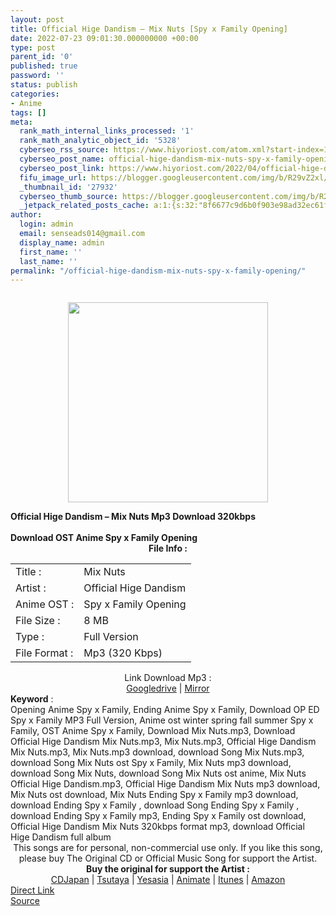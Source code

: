 ```yaml
---
layout: post
title: Official Hige Dandism – Mix Nuts [Spy x Family Opening]
date: 2022-07-23 09:01:30.000000000 +00:00
type: post
parent_id: '0'
published: true
password: ''
status: publish
categories:
- Anime
tags: []
meta:
  rank_math_internal_links_processed: '1'
  rank_math_analytic_object_id: '5328'
  cyberseo_rss_source: https://www.hiyoriost.com/atom.xml?start-index=1
  cyberseo_post_name: official-hige-dandism-mix-nuts-spy-x-family-opening
  cyberseo_post_link: https://www.hiyoriost.com/2022/04/official-hige-dandism-mix-nuts-spy-x.html
  fifu_image_url: https://blogger.googleusercontent.com/img/b/R29vZ2xl/AVvXsEhGvE-qbzomWJPR1yILFYJKiBsOrasEvS6CEJY9oqMfy0WeHQ8B73ghEWyb8ZNHAAlJugf_ui0FD1gIZ_8GHzbaowjjkOh1oZLojasqUr9IP4Z34QcFDkEpNEkc9YCJ-xTY5GfMeM_iCp-k4qnShltpWXO5xa2aQdgEcUNcSgh2aYnI9gbJZ-5UX3Ot/s320/19507.jpg
  _thumbnail_id: '27932'
  cyberseo_thumb_source: https://blogger.googleusercontent.com/img/b/R29vZ2xl/AVvXsEhGvE-qbzomWJPR1yILFYJKiBsOrasEvS6CEJY9oqMfy0WeHQ8B73ghEWyb8ZNHAAlJugf_ui0FD1gIZ_8GHzbaowjjkOh1oZLojasqUr9IP4Z34QcFDkEpNEkc9YCJ-xTY5GfMeM_iCp-k4qnShltpWXO5xa2aQdgEcUNcSgh2aYnI9gbJZ-5UX3Ot/s320/19507.jpg
  _jetpack_related_posts_cache: a:1:{s:32:"8f6677c9d6b0f903e98ad32ec61f8deb";a:2:{s:7:"expires";i:1658610303;s:7:"payload";a:3:{i:0;a:1:{s:2:"id";i:27681;}i:1;a:1:{s:2:"id";i:27875;}i:2;a:1:{s:2:"id";i:27749;}}}}
author:
  login: admin
  email: senseads014@gmail.com
  display_name: admin
  first_name: ''
  last_name: ''
permalink: "/official-hige-dandism-mix-nuts-spy-x-family-opening/"
---
```

<div class="separator" style="clear: both;"><a href="https://blogger.googleusercontent.com/img/b/R29vZ2xl/AVvXsEhGvE-qbzomWJPR1yILFYJKiBsOrasEvS6CEJY9oqMfy0WeHQ8B73ghEWyb8ZNHAAlJugf_ui0FD1gIZ_8GHzbaowjjkOh1oZLojasqUr9IP4Z34QcFDkEpNEkc9YCJ-xTY5GfMeM_iCp-k4qnShltpWXO5xa2aQdgEcUNcSgh2aYnI9gbJZ-5UX3Ot/s1024/19507.jpg" style="display: block; padding: 1em 0; text-align: center; "><img alt border="0" data-original-height="854" data-original-width="1024" src="{{ site.baseurl }}/assets/2022/07/19507.jpg" width="320" /></a></div>
<div class="judulpost">
<b>Official Hige Dandism – Mix Nuts Mp3 Download 320kbps<br />
<br />
Download OST Anime Spy x Family Opening</b>
</div>
<div class="linkdownload" align="center"><b>File Info : </b></div>
<div class="info2" id="Info">
<table>
<tbody>
<tr>
<td class="tablex">Title :</td>
<td>Mix Nuts</td>
</tr>
<tr>
<td class="tablex">Artist :</td>
<td>Official Hige Dandism</td>
</tr>
<tr>
<td class="tablex">Anime OST :</td>
<td>Spy x Family Opening</td>
</tr>
<tr>
<td class="tablex">File Size :</td>
<td>8 MB</td>
</tr>
<tr>
<td class="tablex">Type :</td>
<td>Full Version</td>
</tr>
<tr>
<td class="tablex">File Format :</td>
<td>Mp3 (320 Kbps)</td>
</tr>
</tbody>
</table>
</div>
<div style="text-align: center;">
<div class="smokeddl">
<div class="linkdownload">Link Download Mp3 : </div>
<div class="smokeurl">
<a href="https://drive.google.com/file/d/1bvH1taXgtC8ytrP0WR2DYCVVgaK9-1ug/view?usp=drivesdk" target="_blank" rel="noopener">Googledrive</a> | <a href="https://mir.cr/0VKX1E15" rel="nofollow noopener" target="_blank">Mirror</a> </div>
</div>
</div>
<div class="keywordz"><b>Keyword</b> :
<div class="tagser">Opening Anime Spy x Family, Ending Anime Spy x Family, Download OP ED Spy x Family MP3 Full Version, Anime ost winter spring fall summer Spy x Family, OST Anime Spy x Family, Download Mix Nuts.mp3, Download Official Hige Dandism Mix Nuts.mp3, Mix Nuts.mp3, Official Hige Dandism Mix Nuts.mp3, Mix Nuts.mp3 download, download Song Mix Nuts.mp3, download Song Mix Nuts ost Spy x Family, Mix Nuts mp3 download, download Song Mix Nuts, download Song Mix Nuts ost anime, Mix Nuts Official Hige Dandism.mp3, Official Hige Dandism Mix Nuts mp3 download, Mix Nuts ost download, Mix Nuts Ending Spy x Family mp3 download, download Ending Spy x Family , download Song Ending Spy x Family , download Ending Spy x Family mp3, Ending Spy x Family ost download, Official Hige Dandism Mix Nuts 320kbps format mp3, download Official Hige Dandism full album</div>
</div>
<div class="buycd" align="center">This songs are for personal, non-commercial use only. If you like this song, please buy The Original CD or Official Music Song for support the Artist.</div>
<div class="buyat" align="center">
<span class="syclons0"><b>Buy the original for support the Artist : </b><br /> <a href="https://www.cdjapan.co.jp/" target="_blank" rel="noopener">CDJapan</a> | <a href="https://shop.tsutaya.co.jp/" target="_blank" rel="noopener">Tsutaya</a> | <a href="https://www.yesasia.com/" target="_blank" rel="noopener">Yesasia</a> | <a href="https://www.animate-onlineshop.jp/" target="_blank" rel="noopener">Animate</a> | <a href="https://www.apple.com/jp/itunes" target="_blank" rel="noopener">Itunes</a> | <a href="https://amazon.co.jp/" target="_blank" rel="noopener">Amazon</a></span></div>
<link rel="stylesheet" href="https://cdnjs.cloudflare.com/ajax/libs/font-awesome/4.7.0/css/font-awesome.min.css" />
<div class="divbtn"> <a href="https://handymansurrender.com/fihup8buzv?key=94550f7ce39444073321dde3b8782f97" class="btn"><i class="fa fa-download"></i> Direct Link</a> <br /><a href="https://www.hiyoriost.com/2022/04/official-hige-dandism-mix-nuts-spy-x.html">Source</a> </div>
